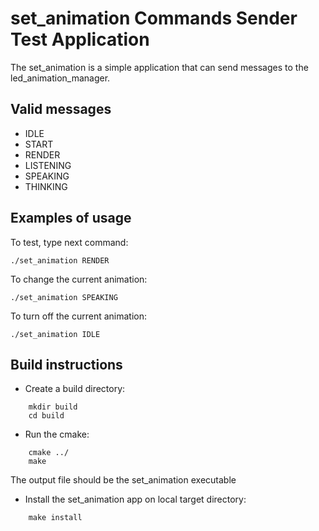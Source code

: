 # set_animation Commands Sender Test Application

The set_animation is a simple application that can send messages to the
led_animation_manager.

## Valid messages

- IDLE
- START
- RENDER
- LISTENING
- SPEAKING
- THINKING

## Examples of usage

To test, type next command:

    ./set_animation RENDER


To change the current animation:

    ./set_animation SPEAKING

To turn off the current animation:

    ./set_animation IDLE


## Build instructions

- Create a build directory:
```
    mkdir build
    cd build
```
- Run the cmake:
```
    cmake ../
    make
```
The output file should be the set_animation executable 

- Install the set_animation app on local target directory:
```
    make install
```
